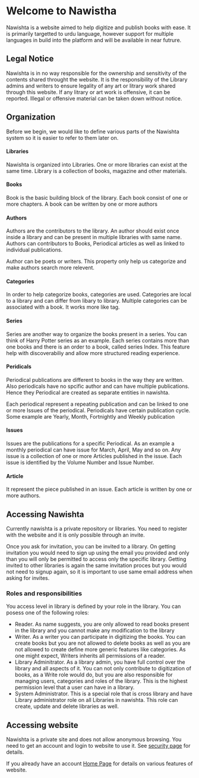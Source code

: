 # Welcome to Nawistha

Nawishta is a website aimed to help digitize and publish books with ease. It is primarily targetted to urdu language, however support for multiple languages in build into the platform and will be available in near futrure.

## Legal Notice

Nawishta is in no way responsible for the ownership and sensitivity of the contents shared throught the website. It is the responsibility of the Library admins and writers to ensure legality of any art or litrary work shared through this website. If any litrary or art work is offensive, it can be reported. Illegal or offensive material can be taken down without notice.

## Organization

Before we begin, we would like to define various parts of the Nawishta system so it is easier to refer to them later on.

#### Libraries

Nawishta is organized into Libraries. One or more libraries can exist at the same time. Library is a collection of books, magazine and other materials. 

#### Books
 
Book is the basic building block of the library. Each book consist of one or more chapters. A book can be written by one or more authors

#### Authors

Authors are the contributors to the library. An author should exist once inside a library and can be present in multiple libraries with same name. Authors can contributors to Books, Periodical articles as well as linked to individual publications.

Author can be poets or writers. This property only help us categorize and make authors search more relevent.

#### Categories

In order to help categorize books, categories are used. Categories are local to a library and can differ from libary to library. Multiple categories can be associated with a book. It works more like tag.

#### Series

Series are another way to organize the books present in a series. You can think of Harry Potter series as an example. Each series contains more than one books and there is an order to a book, called series Index. This feature help with discoverabiliy and allow more structured reading experience.

#### Peridicals

Periodical publications are different to books in the way they are written. Also periodicals have no spcific author and can have multiple publications. Hence they Periodical are created as separate entities in nawishta.

Each periodical represent a repeating publication and can be linked to one or more Issues of the periodical. Periodicals have certain publication cycle. Some example are Yearly, Month, Fortnightly and Weekly publication

#### Issues

Issues are the publications for a specific Periodical. As an example a monthly periodical can have issue for March, April, May and so on. Any issue is a collection of one or more Articles published in the issue. Each issue is identified by the Volume Number and Issue Number. 

#### Article

It represent the piece published in an issue. Each article is written by one or more authors.

## Accessing Nawishta

Currently nawishta is a private repository or libraries. You need to register with the website and it is only possible through an invite. 

Once you ask for invitation, you can be invited to a library. On getting invitation you would need to sign up using the email you provided and only than you will only be permitted to access only the specific library. Getting invited to other libraries is again the same invitation proces but you would not need to signup again, so it is important to use same email address when asking for invites.

### Roles and responsibilities

You access level in library is defined by your role in the library. You can posess one of the following roles:

- Reader.  As name suggests, you are only allowed to read books present in the library and you cannot make any modification to the library
- Writer. As a writer you can participate in digitizing the books. You can create books but you are not allowed to delete books as well as you are not allowed to create define more generic features like categories. As one might expect, Writers inherits all permissions of a reader.
- Library Adminitrator. As a library admin, you have full control over the library and all aspects of it. You can not only contribute to digitization of books, as a Write role would do, but you are also responsible for managing users, categories and roles of the library. This is the highest permission level that a user can have in a library.
- System Administrator. This is a special role that is cross library and have Library administrator role on all Libraries in nawishta. This role can create, update and delete libraries as well.

## Accessing website

Nawishta is a private site and does not allow anonymous browsing. You need to get an account and login to website to use it. See [security page](./Security.md) for details. 

If you already have an account [Home Page](./homepage.md) for details on various features of website.
